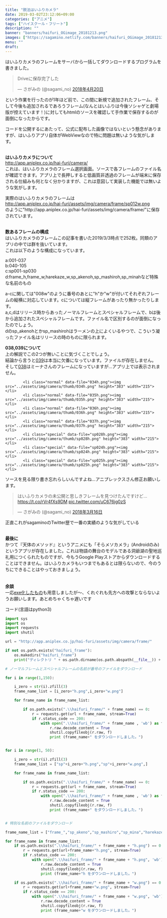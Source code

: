 ```yaml
---
title: "脱法はいふりカメラ"
date: 2019-03-02T23:12:06+09:00
categories: ["アニメ"]
tags: ["ハイスクール・フリート"]
description: "" 
banner: "banners/haifuri_OGimage_20181213.png"
images: ["https://sagamino.netlify.com/banners/haifuri_OGimage_20181213.png"]
menu: ""
draft:
---
```

はいふりカメラのフレームをサーバから一括してダウンロードするプログラムを書きました。

<blockquote class="twitter-tweet" data-lang="ja"><p lang="ja" dir="ltr"> Driveに保存完了した</p>&mdash; さがみの (@sagami_no) <a href="https://twitter.com/sagami_no/status/987207023589642240?ref_src=twsrc%5Etfw">2018年4月20日</a></blockquote>
<script async src="https://platform.twitter.com/widgets.js" charset="utf-8"></script>

という作業を行ったのが1年ほど前で、この間に新規で追加されたフレーム、そして今後も追加されるであろうフレーム(なんとはいふりは今後ソシャゲと劇場版が控えています！)に対してもhtmlのソースを確認して手作業で保存するのが面倒になったからです。

<!--more-->

コードを公開するにあたって、公式に配布した画像ではないという懸念がありますが、はいふりアプリ自体がWebViewなので特に問題は無いような気がします。
<br/>
<br/>

**はいふりカメラについて**  
http://app.aniplex.co.jp/hai-furi/camera/  
これは、はいふりカメラのフレーム選択画面。ソースで各フレームのファイル名が確認できます。アプリ上で長押しすると低画質非透過のフレームが端末に保存される仕組みも何となく分かりますが、これは意図して実装した機能では無いような気がします。


実際のはいふりカメラのフレームは  
http://app.aniplex.co.jp/hai-furi/assets/img/camera/frame/sp012w.png  
のように"http\://app.aniplex.co.jp/hai-furi/assets/img/camera/frame/"に保存されています。
<br/>
<br/>

**数あるフレームの構成**  
はいふりカメラのフレームこの記事を書いた2019/3/3時点で252枚。同類のアプリの中では群を抜いています。  
これは以下のような構成になっています。 

a:001-037  
b:040-105  
c:sp001-sp030  
d:frame_h,frame_w,harekaze_w,sp_akenoh,sp_mashiroh,sp_minahなど特殊な名前のもの  

a-cに関しては"008w"のように番号のあとに"h"か"w"が付いてそれぞれフレームの縦横に対応しています。cについては縦フレームがあったり無かったりします。  
a,c,dはリリース時からあったノーマルフレームとスペシャルフレームで、bは後から追加されたスペシャルフレームです。ファイル名で区別するのが面倒になったのでしょう。  
dのsp_akenohとかsp_mashirohはラーメンの上によくいるやつで、こういう凝ったファイル名はリリースの時のものに限られます。

**038,039について**  
上の解説でこの2つが無いことに気づくことでしょう。  
結論から言うと[039](http://app.aniplex.co.jp/hai-furi/assets/img/camera/frame/039h.png)は本当に欠番になっています。ファイルが存在しません。  
そして[038](http://app.aniplex.co.jp/hai-furi/assets/img/camera/frame/038h.png)はミーナさんのフレームになっていますが…アプリ上では表示されません。
```
        <li class="normal" data-file="034h.png"><img src="../assets/img/camera/thumb/034h.png" height="383" width="215"></li>
        <li class="normal" data-file="035h.png"><img src="../assets/img/camera/thumb/035h.png" height="383" width="215"></li>
        <li class="normal" data-file="036h.png"><img src="../assets/img/camera/thumb/036h.png" height="383" width="215"></li>
        <li class="normal" data-file="037h.png"><img src="../assets/img/camera/thumb/037h.png" height="383" width="215"></li>
        <li class="special" data-file="sp028h.png"><img src="../assets/img/camera/thumb/sp028h.png" height="383" width="215"></li>
        <li class="special" data-file="sp024h.png"><img src="../assets/img/camera/thumb/sp024h.png" height="383" width="215"></li>
        <li class="special" data-file="sp025h.png"><img src="../assets/img/camera/thumb/sp025h.png" height="383" width="215"></li>
```
ソースを見る限り書き忘れらしいんですよね…アニプレックスさん修正お願いします。

<blockquote class="twitter-tweet" data-lang="ja"><p lang="ja" dir="ltr">はいふりカメラの未公開と思しきフレームを見つけたんですけど…<a href="https://t.co/rVr4fXs9DM">https://t.co/rVr4fXs9DM</a> <a href="https://t.co/uC676jg0zS">pic.twitter.com/uC676jg0zS</a></p>&mdash; さがみの (@sagami_no) <a href="https://twitter.com/sagami_no/status/974632713385689091?ref_src=twsrc%5Etfw">2018年3月16日</a></blockquote>
<script async src="https://platform.twitter.com/widgets.js" charset="utf-8"></script>
正直これがsagaminoのTwitter歴で一番の実績のような気がしている
<br/>
<br/>

**最後に**  
かつて『天体のメソッド』というアニメにも「そらメソカメラ」(Androidのみ)というアプリが存在しました。これは物語の舞台のモデルである洞爺湖の聖地巡礼用につくられたものですが、今もうGoogle Playストアからダウンロードすることはできません。はいふりカメラもいつまでもあるとは限らないので、今のうちにできることはやっておきましょう。
<br/>
<br/>
<br/>
**余談**  
一応[exe化したもの](/file/haifuri_frame_dl.exe)も用意しましたが～、くれぐれも先方への攻撃とならないようお願いします。あとめちゃくちゃ遅いです

コード(言語はpython3)
```python:haifuri_frame_dl.py
import sys
import os
import requests
import shutil

url = "http://app.aniplex.co.jp/hai-furi/assets/img/camera/frame/"

if not os.path.exists("haifuri_frame"):
	os.makedirs("haifuri_frame")
	print("ディレクトリ " + os.path.dirname(os.path.abspath(__file__)) + "/haifuri_frameを作成しました。")

# ノーマルフレームとスペシャルフレームの名前が番号のファイルをダウンロード

for i in range(1,150):

	i_zero = str(i).zfill(3)
	frame_name_list = [i_zero+"h.png",i_zero+"w.png"]

	for frame_name in frame_name_list:

		if os.path.exists(".\\haifuri_frame/" + frame_name) == 0:
			r = requests.get(url + frame_name, stream=True)
			if r.status_code == 200:
				with open(".\\haifuri_frame/" + frame_name , 'wb') as f:
					r.raw.decode_content = True
					shutil.copyfileobj(r.raw, f)
					print (frame_name+" をダウンロードしました。")


for i in range(1, 50):

	i_zero = str(i).zfill(3)
	frame_name_list = ["sp"+i_zero+"h.png","sp"+i_zero+"w.png",]

	for frame_name in frame_name_list:

		if os.path.exists(".\\haifuri_frame/" + frame_name) == 0:
			r = requests.get(url + frame_name, stream=True)
			if r.status_code == 200:
				with open(".\\haifuri_frame/" + frame_name , 'wb') as f:
					r.raw.decode_content = True
					shutil.copyfileobj(r.raw, f)
					print (frame_name+" をダウンロードしました。")


# 特別な名前のファイルをダウンロード

frame_name_list = ["frame_","sp_akeno","sp_mashiro","sp_mina","harekaze_"]

for frame_name in frame_name_list:
	if os.path.exists(".\\haifuri_frame/" + frame_name + "h.png") == 0:
		r = requests.get(url+frame_name+"h.png", stream=True)
		if r.status_code == 200:
			with open(".\\haifuri_frame/" + frame_name + "h.png", 'wb') as f:
				r.raw.decode_content = True
				shutil.copyfileobj(r.raw, f)
				print (frame_name+"h をダウンロードしました。")

	if os.path.exists(".\\haifuri_frame/" + frame_name + "w.png") == 0:
		r = requests.get(url+frame_name+"w.png", stream=True)
		if r.status_code == 200:
			with open(".\\haifuri_frame/" + frame_name + "w.png", 'wb') as f:
				r.raw.decode_content = True
				shutil.copyfileobj(r.raw, f)
				print (frame_name+"w をダウンロードしました。")
```

